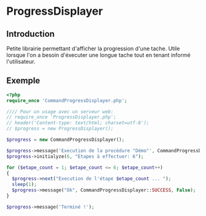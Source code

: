 ProgressDisplayer
=================

## Introduction

Petite librairie permettant d'afficher la progression d'une tache. Utile lorsque 
l'on a besoin d'éxecuter une longue tache tout en tenant informé l'utilisateur.

## Exemple

``` php
<?php
require_once 'CommandProgressDisplayer.php';

//// Pour un usage avec un serveur web:
// require_once 'ProgressDisplayer.php';
// header('Content-type: text/html; charset=utf-8');
// $progress = new ProgressDisplayer();

$progress = new CommandProgressDisplayer();

$progress->message('Execution de la procédure "Démo"', CommandProgressDisplayer::INFO);
$progress->initialyze(6, "Etapes à effectuer: 6");

for ($etape_count = 1; $etape_count <= 6; $etape_count++)
{
  $progress->next("Execution de l'étape $etape_count ... ");
  sleep(1);
  $progress->message("Ok", CommandProgressDisplayer::SUCCESS, False);
}

$progress->message('Terminé !');
```

